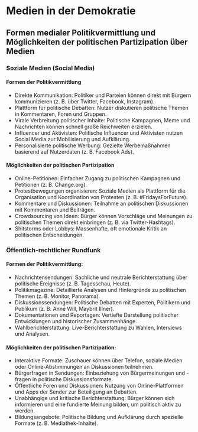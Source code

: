 # Medien in der Demokratie

## Formen medialer Politikvermittlung und Möglichkeiten der politischen Partizipation über Medien

### Soziale Medien (Social Media)

#### Formen der Politikvermittlung

- Direkte Kommunikation: Politiker und Parteien können direkt mit Bürgern kommunizieren (z. B. über Twitter, Facebook, Instagram).
- Plattform für politische Debatten: Nutzer diskutieren politische Themen in Kommentaren, Foren und Gruppen.
- Virale Verbreitung politischer Inhalte: Politische Kampagnen, Meme und Nachrichten können schnell große Reichweiten erzielen.
- Influencer und Aktivisten: Politische Influencer und Aktivisten nutzen Social Media zur Mobilisierung und Aufklärung.
- Personalisierte politische Werbung: Gezielte Werbemaßnahmen basierend auf Nutzerdaten (z. B. Facebook Ads).

#### Möglichkeiten der politischen Partizipation

- Online-Petitionen: Einfacher Zugang zu politischen Kampagnen und Petitionen (z. B. Change.org).
- Protestbewegungen organisieren: Soziale Medien als Plattform für die Organisation und Koordination von Protesten (z. B. #FridaysForFuture).
- Kommentare und Diskussionen: Teilnahme an politischen Diskussionen mit Kommentaren und Beiträgen.
- Crowdsourcing von Ideen: Bürger können Vorschläge und Meinungen zu politischen Themen direkt einbringen (z. B. via Twitter-Hashtags).
- Shitstorms oder Lobbys: Massenhafte, oft emotionale Kritik an politischen Entscheidungen.

### Öffentlich-rechtlicher Rundfunk

#### Formen der Politikvermittlung:

- Nachrichtensendungen: Sachliche und neutrale Berichterstattung über politische Ereignisse (z. B. Tagesschau, Heute).
- Politikmagazine: Detaillierte Analysen und Hintergründe zu politischen Themen (z. B. Monitor, Panorama).
- Diskussionssendungen: Politische Debatten mit Experten, Politikern und Publikum (z. B. Anne Will, Maybrit Illner).
- Dokumentationen und Reportagen: Vertiefte Darstellung politischer Entwicklungen und historischer Zusammenhänge.
- Wahlberichterstattung: Live-Berichterstattung zu Wahlen, Interviews und Analysen.

#### Möglichkeiten der politischen Partizipation:

- Interaktive Formate: Zuschauer können über Telefon, soziale Medien oder Online-Abstimmungen an Diskussionen teilnehmen.
- Bürgerfragen in Sendungen: Einbeziehung von Bürgermeinungen und -fragen in politische Diskussionsformate.
- Öffentliche Foren und Diskussionen: Nutzung von Online-Plattformen und Apps der Sender zur Beteiligung an Debatten.
- Unabhängige und kritische Berichterstattung: Bürger können sich informieren und eine fundierte Meinung bilden, um politisch aktiv zu werden.
- Bildungsangebote: Politische Bildung und Aufklärung durch spezielle Formate (z. B. Mediathek-Inhalte).

